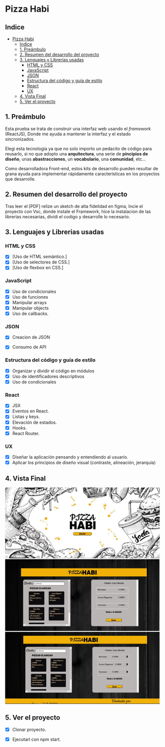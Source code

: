 # Pizza Habi

## Indice

- [Pizza Habi](#pizza-habi)
  - [Indice](#indice)
  - [1. Preámbulo](#1-preámbulo)
  - [2. Resumen del desarrollo del proyecto](#2-resumen-del-desarrollo-del-proyecto)
  - [3. Lenguajes y Librerias usadas](#3-lenguajes-y-librerias-usadas)
    - [HTML y CSS](#html-y-css)
    - [JavaScript](#javascript)
    - [JSON](#json)
    - [Estructura del código y guía de estilo](#estructura-del-código-y-guía-de-estilo)
    - [React](#react)
    - [UX](#ux)
  - [4. Vista Final](#4-vista-final)
  - [5. Ver el proyecto](#5-ver-el-proyecto)


## 1. Preámbulo

Esta prueba se trata de construir una interfaz web usando el *framework* (ReactJS), Donde me ayuda a mantener la interfaz y el estado sincronizados.

Elegi esta tecnologia ya que no solo importo un pedacito de código para reusarlo, si no que adopto una **arquitectura**, una serie de **pincipios de diseño**, unas **abastracciones**, un **vocabulario**, una **comunidad**, etc...

Como desarrolladora Front-end, estos kits de desarrollo pueden resultar de grana ayuda para implementar rápidamente características en los proyectos que desarrolle.

## 2. Resumen del desarrollo del proyecto

Tras leer el [PDF] relize un sketch de alta fidelidad en figma, Incie el proyecto con Vsc, donde instale el Framework, hice la instalacion de las librerias necesarias, dividi el codigo y desarrolle lo necesario.

## 3. Lenguajes y Librerias usadas

  ### HTML y CSS

* [X] [Uso de HTML semántico.]
* [X] [Uso de selectores de CSS.]
* [X] [Uso de flexbox en CSS.]
  
### JavaScript

  * [X] Uso de condicionales
  * [X] Uso de funciones
  * [X] Manipular arrays
  * [X] Manipular objects
  * [X] Uso de callbacks.

### JSON

  * [X] Creacion de JSON
  * [X] Consumo de API


  ### Estructura del código y guía de estilo

   * [X] Organizar y dividir el código en módulos
   * [X] Uso de identificadores descriptivos
   * [X] Uso de condicionales

   ### React

   * [X] JSX
   * [X] Eventos en React.
   * [X] Listas y keys.
   * [X] Elevación de estados.
   * [X] Hooks.
   * [X] React Router.

  ### UX

   * [X] Diseñar la aplicación pensando y entendiendo al usuario.
   * [X] Aplicar los principios de diseño visual (contraste, alineación, jerarquía)

## 4. Vista Final

![Vista 1](./Imagenes/../public/Imagenes/Vista1.jpg)
![Vista 2](./Imagenes/../public/Imagenes/Vista2.jpg)
![Vista 3](./Imagenes/../public/Imagenes/Vista3.jpg)

## 5. Ver el proyecto

  * [X] Clonar proyecto.
  * [X] Ejecutarl con npm start.




